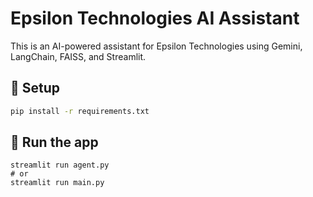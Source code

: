 # Epsilon Technologies AI Assistant

This is an AI-powered assistant for Epsilon Technologies using Gemini, LangChain, FAISS, and Streamlit.

## 🔧 Setup

```bash
pip install -r requirements.txt
```
## 🚀 Run the app
```
streamlit run agent.py
# or
streamlit run main.py

